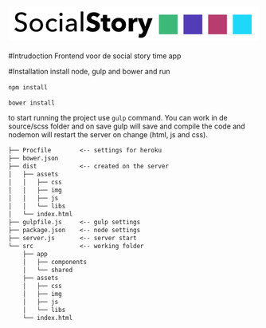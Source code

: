 ![storytime logo](https://raw.githubusercontent.com/klaaz0r/storytime-frontend/master/public/images/logos/logo_width.png)
---
#Intrudoction
Frontend voor de social story time app

#Installation
install node, gulp and bower and run

`npm install`

`bower install`

to start running the project use `gulp` command. You can work in de source/scss folder and on save gulp will save and compile the code and nodemon will restart the server on change (html, js and css).


```
├── Procfile        <-- settings for heroku
├── bower.json 
├── dist            <-- created on the server
│   ├── assets
│   │   ├── css
│   │   ├── img
│   │   ├── js
│   │   └── libs
│   └── index.html
├── gulpfile.js     <-- gulp settings 
├── package.json    <-- node settings  
├── server.js       <-- server start 
└── src             <-- working folder
    ├── app
    │   ├── components
    │   └── shared
    ├── assets
    │   ├── css
    │   ├── img
    │   ├── js
    │   └── libs
    └── index.html
```
